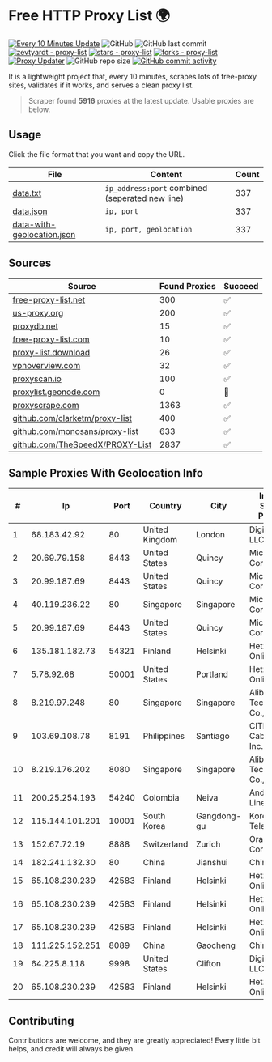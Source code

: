 
# Free HTTP Proxy List 🌍

[![Every 10 Minutes Update](https://github.com/mertguvencli/http-proxy-list/actions/workflows/main.yml/badge.svg?branch=main)](https://github.com/mertguvencli/http-proxy-list/actions/workflows/main.yml)
![GitHub](https://img.shields.io/github/license/mertguvencli/http-proxy-list)
![GitHub last commit](https://img.shields.io/github/last-commit/mertguvencli/http-proxy-list)
[![zevtyardt - proxy-list](https://img.shields.io/static/v1?label=zevtyardt&message=proxy-list&color=blue&logo=github)](https://github.com/zevtyardt/proxy-list "Go to GitHub repo")
[![stars - proxy-list](https://img.shields.io/github/stars/zevtyardt/proxy-list?style=social)](https://github.com/zevtyardt/proxy-list)
[![forks - proxy-list](https://img.shields.io/github/forks/zevtyardt/proxy-list?style=social)](https://github.com/zevtyardt/proxy-list)
[![Proxy Updater](https://github.com/zevtyardt/proxy-list/workflows/Proxy%20Updater/badge.svg)](https://github.com/zevtyardt/proxy-list/actions?query=workflow:"Proxy+Updater")
![GitHub repo size](https://img.shields.io/github/repo-size/zevtyardt/proxy-list)
[![GitHub commit activity](https://img.shields.io/github/commit-activity/m/zevtyardt/proxy-list?logo=commits)](https://github.com/zevtyardt/proxy-list/commits/main)

It is a lightweight project that, every 10 minutes, scrapes lots of free-proxy sites, validates if it works, and serves a clean proxy list.

> Scraper found **5916** proxies at the latest update. Usable proxies are below.

## Usage

Click the file format that you want and copy the URL.

|File|Content|Count|
|----|-------|-----|
|[data.txt](https://raw.githubusercontent.com/mertguvencli/http-proxy-list/main/proxy-list/data.txt)|`ip_address:port` combined (seperated new line)|337|
|[data.json](https://raw.githubusercontent.com/mertguvencli/http-proxy-list/main/proxy-list/data.json)|`ip, port`|337|
|[data-with-geolocation.json](https://raw.githubusercontent.com/mertguvencli/http-proxy-list/main/proxy-list/data-with-geolocation.json)|`ip, port, geolocation`|337|

## Sources

|Source|Found Proxies|Succeed|
|------|-------------|-------|
|[free-proxy-list.net](https://free-proxy-list.net)|300|✅|
|[us-proxy.org](https://www.us-proxy.org)|200|✅|
|[proxydb.net](http://proxydb.net)|15|✅|
|[free-proxy-list.com](https://free-proxy-list.com/?page=&port=&type%5B%5D=http&type%5B%5D=https&up_time=0&search=Search)|10|✅|
|[proxy-list.download](https://www.proxy-list.download/HTTP)|26|✅|
|[vpnoverview.com](https://vpnoverview.com/privacy/anonymous-browsing/free-proxy-servers)|32|✅|
|[proxyscan.io](https://www.proxyscan.io)|100|✅|
|[proxylist.geonode.com](https://proxylist.geonode.com/api/proxy-list?limit=300&page=1&sort_by=lastChecked&sort_type=desc&protocols=http,https)|0|🚫|
|[proxyscrape.com](https://api.proxyscrape.com/v2/?request=displayproxies&protocol=http&timeout=10000&country=all&ssl=all&anonymity=all)|1363|✅|
|[github.com/clarketm/proxy-list](https://raw.githubusercontent.com/clarketm/proxy-list/master/proxy-list-raw.txt)|400|✅|
|[github.com/monosans/proxy-list](https://raw.githubusercontent.com/monosans/proxy-list/main/proxies/http.txt)|633|✅|
|[github.com/TheSpeedX/PROXY-List](https://raw.githubusercontent.com/TheSpeedX/PROXY-List/master/http.txt)|2837|✅|


## Sample Proxies With Geolocation Info

|#|Ip|Port|Country|City|Internet Service Provider|
|-|--|----|-------|----|-------------------------|
|1|68.183.42.92|80|United Kingdom|London|DigitalOcean, LLC|
|2|20.69.79.158|8443|United States|Quincy|Microsoft Corporation|
|3|20.99.187.69|8443|United States|Quincy|Microsoft Corporation|
|4|40.119.236.22|80|Singapore|Singapore|Microsoft Corporation|
|5|20.99.187.69|8443|United States|Quincy|Microsoft Corporation|
|6|135.181.182.73|54321|Finland|Helsinki|Hetzner Online GmbH|
|7|5.78.92.68|50001|United States|Portland|Hetzner Online GmbH|
|8|8.219.97.248|80|Singapore|Singapore|Alibaba (US) Technology Co., Ltd.|
|9|103.69.108.78|8191|Philippines|Santiago|CITI Cableworld Inc.|
|10|8.219.176.202|8080|Singapore|Singapore|Alibaba (US) Technology Co., Ltd.|
|11|200.25.254.193|54240|Colombia|Neiva|Andinet ON Line|
|12|115.144.101.201|10001|South Korea|Gangdong-gu|Korea Telecom|
|13|152.67.72.19|8888|Switzerland|Zurich|Oracle Corporation|
|14|182.241.132.30|80|China|Jianshui|Chinanet|
|15|65.108.230.239|42583|Finland|Helsinki|Hetzner Online GmbH|
|16|65.108.230.239|42583|Finland|Helsinki|Hetzner Online GmbH|
|17|65.108.230.239|42583|Finland|Helsinki|Hetzner Online GmbH|
|18|111.225.152.251|8089|China|Gaocheng|Chinanet|
|19|64.225.8.118|9998|United States|Clifton|DigitalOcean, LLC|
|20|65.108.230.239|42583|Finland|Helsinki|Hetzner Online GmbH|



## Contributing

Contributions are welcome, and they are greatly appreciated! Every
little bit helps, and credit will always be given.

